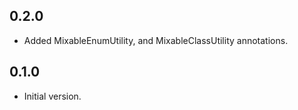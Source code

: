 ## 0.2.0

- Added MixableEnumUtility, and MixableClassUtility annotations.

## 0.1.0

- Initial version.
